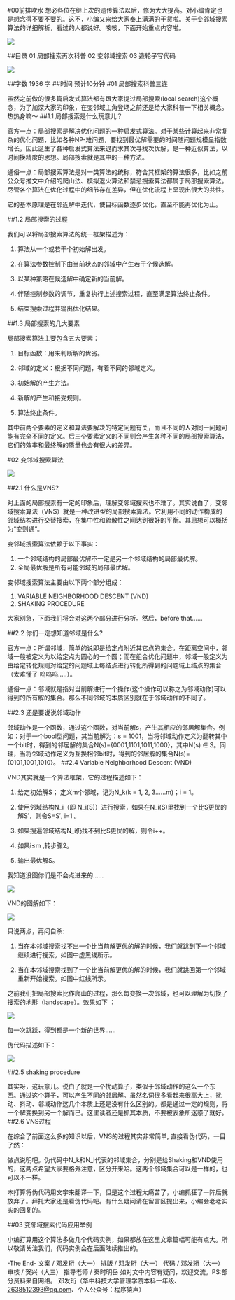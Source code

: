 

#00前排吹水
想必各位在继上次的遗传算法以后，修为大大提高。对小编肯定也是想念得不要不要的。这不，小编又来给大家奉上满满的干货啦。关于变邻域搜索算法的详细解析，看过的人都说好。咳咳，下面开始重点内容啦。

![](https://i.imgur.com/lBQHsQS.jpg)




##目录
01 局部搜索再次科普
02 变邻域搜索
03 造轮子写代码

![](https://i.imgur.com/6ZoefoT.jpg)

##字数
1936 字
##时间
预计10分钟
#01 局部搜索科普三连

虽然之前做的很多篇启发式算法都有跟大家提过局部搜索(local search)这个概念，为了加深大家的印象，在变邻域主角登场之前还是给大家科普一下相关概念。热热身嘛～
##1.1 局部搜索是什么玩意儿？

官方一点：局部搜索是解决优化问题的一种启发式算法。对于某些计算起来非常复杂的优化问题，比如各种NP-难问题，要找到最优解需要的时间随问题规模呈指数增长，因此诞生了各种启发式算法来退而求其次寻找次优解，是一种近似算法，以时间换精度的思想。局部搜索就是其中的一种方法。

通俗一点：局部搜索算法是对一类算法的统称，符合其框架的算法很多，比如之前公众号推文中介绍的爬山法、模拟退火算法和禁忌搜索算法都属于局部搜索算法。尽管各个算法在优化过程中的细节存在差异，但在优化流程上呈现出很大的共性。

它的基本原理是在邻近解中迭代，使目标函数逐步优化，直至不能再优化为止。

##1.2 局部搜索的过程

我们可以将局部搜索算法的统一框架描述为：

1) 算法从一个或若干个初始解出发。

2) 在算法参数控制下由当前状态的邻域中产生若干个候选解。

3) 以某种策略在候选解中确定新的当前解。

4) 伴随控制参数的调节，重复执行上述搜索过程，直至满足算法终止条件。

5) 结束搜索过程并输出优化结果。

##1.3 局部搜索的几大要素

局部搜索算法主要包含五大要素：

1) 目标函数：用来判断解的优劣。

2) 邻域的定义：根据不同问题，有着不同的邻域定义。

3) 初始解的产生方法。

4) 新解的产生和接受规则。

5) 算法终止条件。

其中前两个要素的定义和算法要解决的特定问题有关，而且不同的人对同一问题可能有完全不同的定义。后三个要素定义的不同则会产生各种不同的局部搜索算法，它们的效率和最终解的质量也会有很大的差异。

#02 变邻域搜索算法

![](https://i.imgur.com/IIulYy4.jpg)

##2.1 什么是VNS?

对上面的局部搜索有一定的印象后，理解变邻域搜索也不难了。其实说白了，变邻域搜索算法（VNS）就是一种改进型的局部搜索算法。它利用不同的动作构成的邻域结构进行交替搜索，在集中性和疏散性之间达到很好的平衡。其思想可以概括为“变则通”。

变邻域搜索算法依赖于以下事实：

1) 一个邻域结构的局部最优解不一定是另一个邻域结构的局部最优解。
2) 全局最优解是所有可能邻域的局部最优解。

变邻域搜索算法主要由以下两个部分组成：

1) VARIABLE NEIGHBORHOOD DESCENT (VND)
2) SHAKING PROCEDURE

大家别急，下面我们将会对这两个部分进行分析。然后，before that……

##2.2 你们一定想知道邻域是什么?

官方一点：所谓邻域，简单的说即是给定点附近其它点的集合。在距离空间中，邻域一般被定义为以给定点为圆心的一个圆；而在组合优化问题中，邻域一般定义为由给定转化规则对给定的问题域上每结点进行转化所得到的问题域上结点的集合 （太难懂了 呜呜呜.....）。

通俗一点：邻域就是指对当前解进行一个操作(这个操作可以称之为邻域动作)可以得到的所有解的集合。那么不同邻域的本质区别就在于邻域动作的不同了。

##2.3 还是要说说邻域动作

邻域动作是一个函数，通过这个函数，对当前解s，产生其相应的邻居解集合。例如：对于一个bool型问题，其当前解为：s = 1001，当将邻域动作定义为翻转其中一个bit时，得到的邻居解的集合N(s)={0001,1101,1011,1000}，其中N(s) ∈ S。同理，当将邻域动作定义为互换相邻bit时，得到的邻居解的集合N(s)={0101,1001,1010}。
##2.4 Variable Neighborhood Descent (VND)

VND其实就是一个算法框架，它的过程描述如下：

1) 给定初始解S； 定义m个邻域，记为N_k(k = 1, 2, 3......m)；i = 1。

2) 使用邻域结构N_i（即 N_i(S)）进行搜索，如果在N_i(S)里找到一个比S更优的解S′，则令S=S′, i=1 。

3) 如果搜遍邻域结构N_i仍找不到比S更优的解，则令i++。

4) 如果i≤m ,转步骤2。

5) 输出最优解S。

我知道没图你们是不会点进来的……

![](https://i.imgur.com/xyuaWDZ.jpg)


VND的图解如下：

![](https://i.imgur.com/ZYGnagE.jpg)


只说两点，再问自杀:


1) 当在本邻域搜索找不出一个比当前解更优的解的时候，我们就跳到下一个邻域继续进行搜索。如图中虚黑线所示。

2) 当在本邻域搜索找到了一个比当前解更优的解的时候，我们就跳回第一个邻域重新开始搜索。如图中红线所示。

之前我们把局部搜索比作爬山的过程，那么每变换一次邻域，也可以理解为切换了搜索的地形（landscape）。效果如下 ：

![](https://i.imgur.com/CAxrwhN.jpg)


每一次跳跃，得到都是一个新的世界……

伪代码描述如下：

![](https://i.imgur.com/uKEQQYM.jpg)



##2.5 shaking procedure

其实呀，这玩意儿。说白了就是一个扰动算子，类似于邻域动作的这么一个东
西。通过这个算子，可以产生不同的邻居解。虽然名词很多看起来很高大上，扰动、抖动、邻域动作这几个本质上还是没有什么区别的。都是通过一定的规则，将一个解变换到另一个解而已。这里读者还是抓其本质，不要被表象所迷惑了就好。
##2.6 VNS过程

在综合了前面这么多的知识以后，VNS的过程其实非常简单, 直接看伪代码，一目了然：


做点说明吧。伪代码中N_k和N_l代表的邻域集合，分别是给Shaking和VND使用的，这两点希望大家要格外注意，区分开来哈。这两个邻域集合可以是一样的，也可以不一样。

本打算将伪代码用文字来翻译一下，但是这个过程太痛苦了，小编抓狂了一阵后就放弃了。拜托大家还是看伪代码吧。有什么疑问请在留言区提出来，小编会老老实实的回复的。

##03 变邻域搜索代码应用举例

小编打算用这个算法多做几个代码实例，如果都放在这里文章篇幅可能有点大。所以敬请关注我们，代码实例会在后面陆续推出的。




-The End-
文案 / 邓发珩（大一）
排版 / 邓发珩（大一）
代码 / 邓发珩（大一）
审核 / 贺兴（大三）
指导老师 / 秦时明岳
如对文中内容有疑问，欢迎交流。PS:部分资料来自网络。
邓发珩（华中科技大学管理学院本科一年级、2638512393@qq.com、个人公众号：程序猿声）